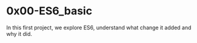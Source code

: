 # 0x00-ES6_basic
In this first project, we explore ES6, understand what change it added
and why it did.
